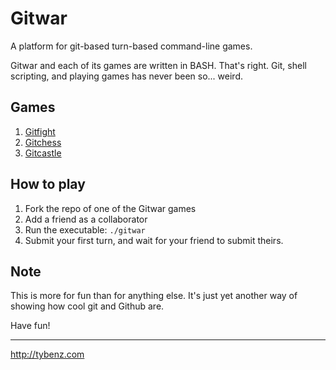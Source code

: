 Gitwar
======

A platform for git-based turn-based command-line games.

Gitwar and each of its games are written in BASH. That's right.
Git, shell scripting, and playing games has never been so... weird.

## Games

1. [Gitfight](http://github.gitwar/gitfight)
2. [Gitchess](http://github.gitwar/gitchess)
3. [Gitcastle](http://github.gitwar/gitcastle)

## How to play

1. Fork the repo of one of the Gitwar games
2. Add a friend as a collaborator
3. Run the executable: `./gitwar`
4. Submit your first turn, and wait for your friend to submit theirs.

## Note

This is more for fun than for anything else. It's just yet another way
of showing how cool git and Github are.

Have fun!

------
http://tybenz.com
